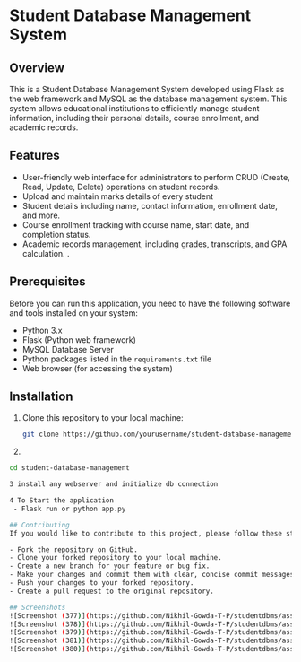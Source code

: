 # Student Database Management System

## Overview

This is a Student Database Management System developed using Flask as the web framework and MySQL as the database management system. This system allows educational institutions to efficiently manage student information, including their personal details, course enrollment, and academic records.

## Features

- User-friendly web interface for administrators to perform CRUD (Create, Read, Update, Delete) operations on student records.
- Upload and maintain marks details of every student
- Student details including name, contact information, enrollment date, and more.
- Course enrollment tracking with course name, start date, and completion status.
- Academic records management, including grades, transcripts, and GPA calculation.
.

## Prerequisites

Before you can run this application, you need to have the following software and tools installed on your system:

- Python 3.x
- Flask (Python web framework)
- MySQL Database Server
- Python packages listed in the `requirements.txt` file
- Web browser (for accessing the system)

## Installation

1. Clone this repository to your local machine:

   ```bash
   git clone https://github.com/yourusername/student-database-management.git
   
2.
 ```bash
cd student-database-management

3 install any webserver and initialize db connection

4 To Start the application 
  - Flask run or python app.py

## Contributing
If you would like to contribute to this project, please follow these steps:

- Fork the repository on GitHub.
- Clone your forked repository to your local machine.
- Create a new branch for your feature or bug fix.
- Make your changes and commit them with clear, concise commit messages.
- Push your changes to your forked repository.
- Create a pull request to the original repository.

## Screenshots
![Screenshot (377)](https://github.com/Nikhil-Gowda-T-P/studentdbms/assets/76807414/dde20540-f9dc-4e69-af44-16258b23e8ce)
![Screenshot (378)](https://github.com/Nikhil-Gowda-T-P/studentdbms/assets/76807414/f76bf883-c4e0-4514-b6a7-745de16257cf)
![Screenshot (379)](https://github.com/Nikhil-Gowda-T-P/studentdbms/assets/76807414/7b5f93e1-1b2e-4442-914e-b8aa7c83d948)
![Screenshot (381)](https://github.com/Nikhil-Gowda-T-P/studentdbms/assets/76807414/0c32a295-2e82-4d72-86a4-66d85d455866)
![Screenshot (380)](https://github.com/Nikhil-Gowda-T-P/studentdbms/assets/76807414/4461c6f2-78ce-4772-98ba-7d8f53c051fb)




    
